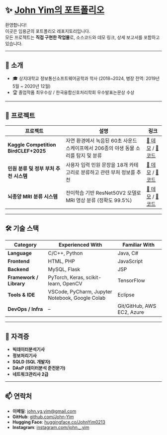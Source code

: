 # ✨ [John Yim의 포트폴리오](https://john-yg-yim.github.io/portfolio/)

환영합니다!  
이곳은 임용균의 포트폴리오 레포지토리입니다.  
모든 프로젝트는 **직접 구현한 작업물**로, 소스코드와 데모 링크, 상세 보고서를 포함하고 있습니다.

---

## 🧠 소개

- 🎓 상지대학교 정보통신소프트웨어공학과 학사 (2018~2024, 병장 전역: 2019년 5월 ~ 2020년 12월)
- 🏆 졸업작품 최우수상 / 한국융합신호처리학회 우수발표논문상 수상

---

## 🧩 프로젝트

| 프로젝트 | 설명 | 링크 |
|----------|------|------|
| **Kaggle Competition BirdCLEF+2025** | 자연 환경에서 녹음된 60초 사운드스케이프에서 206종의 야생 동물 소리를 탐지 및 분류 | [🔗 데모](https://huggingface.co/spaces/JohnYim0213/BirdCLEF) / [📂 코드](https://github.com/John-Yim/BirdCLEF-2025) |
| **민원 분류 및 정부 부처 추천 시스템** | 사용자 입력 민원 문장을 18개 카테고리로 분류하고 관련 부처 정보를 추천 | [🔗 데모](https://huggingface.co/spaces/JohnYim0213/project-note) / [📂 코드](https://github.com/John-Yim/complaint-classification) |
| **뇌종양 MRI 분류 시스템** | 전이학습 기반 ResNet50V2 모델로 MRI 영상 분류 (정확도 99.5%) | [🔗 데모](https://huggingface.co/spaces/JohnYim0213/project-note) / [📂 코드](https://github.com/John-Yim/brain-tumor-classification) |

---

## 🛠 기술 스택

| Category | Experienced With | Familiar With |
|----------|------------------|----------------|
| **Language** | C/C++, Python | Java, C# |
| **Frontend** | HTML, PHP | JavaScript |
| **Backend** | MySQL, Flask | JSP |
| **Framework / Library** | PyTorch, Keras, scikit-learn, OpenCV | TensorFlow |
| **Tools & IDE** | VSCode, PyCharm, Jupyter Notebook, Google Colab | Eclipse |
| **DevOps / Infra** | – | Git/GitHub, AWS EC2, Azure |

---

## 📎 자격증

- **빅데이터분석기사**  
- **정보처리기사**  
- **SQLD (SQL 개발자)**  
- **DAsP (데이터분석 준전문가)**  
- **네트워크관리사 2급**

---

## 📫 연락처

- **이메일**: john.yg.yim@gmail.com
- **GitHub**: [github.com/John-Yim](https://github.com/john-yim)
- **Hugging Face**: [huggingface.co/JohnYim0213](https://huggingface.co/johnyim0213)  
- **Instagram**: [instagram.com/john._.yim](https://www.instagram.com/john._.yim/)
